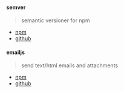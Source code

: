 #### semver

> semantic versioner for npm

* [npm](https://www.npmjs.org/package/semver)
* [github](https://github.com/isaacs/node-semver) 


#### emailjs

> send text/html emails and attachments

* [npm](https://www.npmjs.org/package/emailjs)
* [github](https://github.com/eleith/emailjs)

